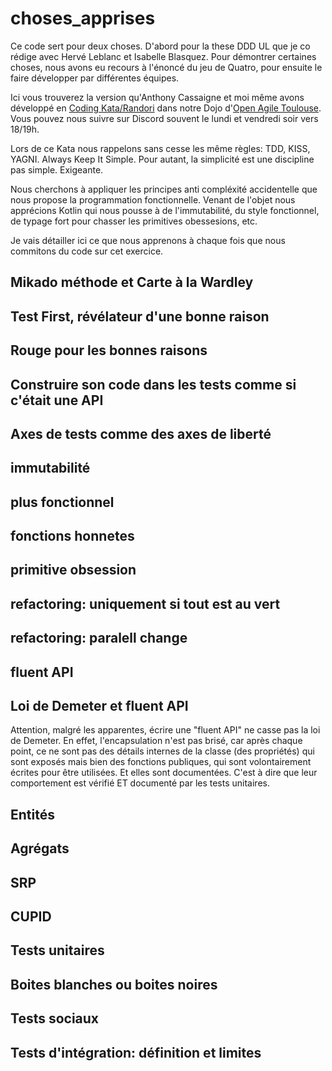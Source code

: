 # choses_apprises

Ce code sert pour deux choses.
D'abord pour la these DDD UL que je co rédige avec Hervé Leblanc et Isabelle Blasquez.
Pour démontrer certaines choses, nous avons eu recours à l'énoncé du jeu de Quatro, pour ensuite le faire développer par différentes équipes.


Ici vous trouverez la version qu'Anthony Cassaigne et moi même avons développé en [Coding Kata/Randori](https://codingdojo.org/practices/RandoriKata/)
dans notre Dojo d'[Open Agile Toulouse](https://discord.gg/BFE5W8g3).
Vous pouvez nous suivre sur Discord souvent le lundi et vendredi soir vers 18/19h.

Lors de ce Kata nous rappelons sans cesse les même règles: TDD, KISS, YAGNI.
Always Keep It Simple.
Pour autant, la simplicité est une discipline pas simple. Exigeante.

Nous cherchons à appliquer les principes anti compléxité accidentelle que nous propose la programmation fonctionnelle. Venant de l'objet nous apprécions
Kotlin qui nous pousse à de l'immutabilité, du style fonctionnel, de typage fort pour chasser les primitives obessesions, etc.

Je vais détailler ici ce que nous apprenons à chaque fois que nous commitons du code sur cet exercice.


## Mikado méthode et Carte à la Wardley

## Test First, révélateur d'une bonne raison

## Rouge pour les bonnes raisons

## Construire son code dans les tests comme si c'était une API

## Axes de tests comme des axes de liberté

## immutabilité

## plus fonctionnel

## fonctions honnetes

## primitive obsession

## refactoring: uniquement si tout est au vert

## refactoring: paralell change

## fluent API

## Loi de Demeter et fluent API

Attention, malgré les apparentes, écrire une "fluent API" ne casse pas la loi de Demeter.
En effet, l'encapsulation n'est pas brisé, car après chaque point, ce ne sont pas des détails internes de la classe (des propriétés) qui sont exposés
mais bien des fonctions publiques, qui sont volontairement écrites pour être utilisées. Et elles sont documentées. C'est à dire que leur comportement est
vérifié ET documenté par les tests unitaires.


## Entités

## Agrégats

## SRP

## CUPID

## Tests unitaires

## Boites blanches ou boites noires

## Tests sociaux

## Tests d'intégration: définition et limites



